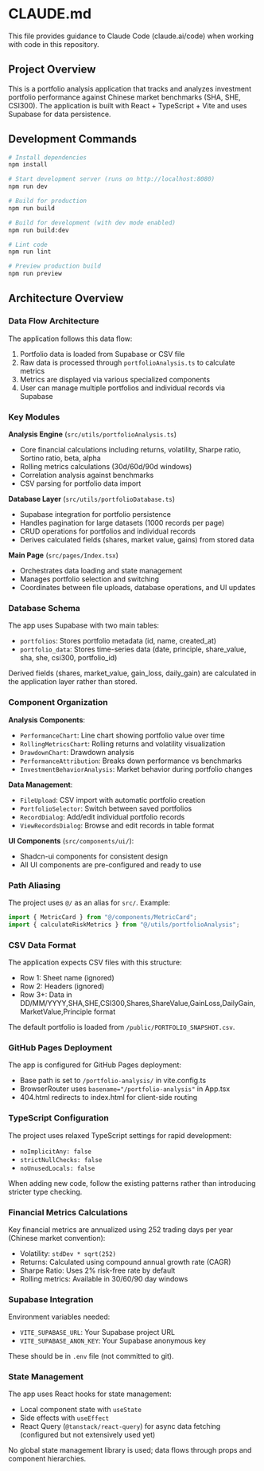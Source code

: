 # CLAUDE.md

This file provides guidance to Claude Code (claude.ai/code) when working with code in this repository.

## Project Overview

This is a portfolio analysis application that tracks and analyzes investment portfolio performance against Chinese market benchmarks (SHA, SHE, CSI300). The application is built with React + TypeScript + Vite and uses Supabase for data persistence.

## Development Commands

```bash
# Install dependencies
npm install

# Start development server (runs on http://localhost:8080)
npm run dev

# Build for production
npm run build

# Build for development (with dev mode enabled)
npm run build:dev

# Lint code
npm run lint

# Preview production build
npm run preview
```

## Architecture Overview

### Data Flow Architecture

The application follows this data flow:
1. Portfolio data is loaded from Supabase or CSV file
2. Raw data is processed through `portfolioAnalysis.ts` to calculate metrics
3. Metrics are displayed via various specialized components
4. User can manage multiple portfolios and individual records via Supabase

### Key Modules

**Analysis Engine** (`src/utils/portfolioAnalysis.ts`)
- Core financial calculations including returns, volatility, Sharpe ratio, Sortino ratio, beta, alpha
- Rolling metrics calculations (30d/60d/90d windows)
- Correlation analysis against benchmarks
- CSV parsing for portfolio data import

**Database Layer** (`src/utils/portfolioDatabase.ts`)
- Supabase integration for portfolio persistence
- Handles pagination for large datasets (1000 records per page)
- CRUD operations for portfolios and individual records
- Derives calculated fields (shares, market value, gains) from stored data

**Main Page** (`src/pages/Index.tsx`)
- Orchestrates data loading and state management
- Manages portfolio selection and switching
- Coordinates between file uploads, database operations, and UI updates

### Database Schema

The app uses Supabase with two main tables:
- `portfolios`: Stores portfolio metadata (id, name, created_at)
- `portfolio_data`: Stores time-series data (date, principle, share_value, sha, she, csi300, portfolio_id)

Derived fields (shares, market_value, gain_loss, daily_gain) are calculated in the application layer rather than stored.

### Component Organization

**Analysis Components**:
- `PerformanceChart`: Line chart showing portfolio value over time
- `RollingMetricsChart`: Rolling returns and volatility visualization
- `DrawdownChart`: Drawdown analysis
- `PerformanceAttribution`: Breaks down performance vs benchmarks
- `InvestmentBehaviorAnalysis`: Market behavior during portfolio changes

**Data Management**:
- `FileUpload`: CSV import with automatic portfolio creation
- `PortfolioSelector`: Switch between saved portfolios
- `RecordDialog`: Add/edit individual portfolio records
- `ViewRecordsDialog`: Browse and edit records in table format

**UI Components** (`src/components/ui/`):
- Shadcn-ui components for consistent design
- All UI components are pre-configured and ready to use

### Path Aliasing

The project uses `@/` as an alias for `src/`. Example:
```typescript
import { MetricCard } from "@/components/MetricCard";
import { calculateRiskMetrics } from "@/utils/portfolioAnalysis";
```

### CSV Data Format

The application expects CSV files with this structure:
- Row 1: Sheet name (ignored)
- Row 2: Headers (ignored)
- Row 3+: Data in DD/MM/YYYY,SHA,SHE,CSI300,Shares,ShareValue,GainLoss,DailyGain,MarketValue,Principle format

The default portfolio is loaded from `/public/PORTFOLIO_SNAPSHOT.csv`.

### GitHub Pages Deployment

The app is configured for GitHub Pages deployment:
- Base path is set to `/portfolio-analysis/` in vite.config.ts
- BrowserRouter uses `basename="/portfolio-analysis"` in App.tsx
- 404.html redirects to index.html for client-side routing

### TypeScript Configuration

The project uses relaxed TypeScript settings for rapid development:
- `noImplicitAny: false`
- `strictNullChecks: false`
- `noUnusedLocals: false`

When adding new code, follow the existing patterns rather than introducing stricter type checking.

### Financial Metrics Calculations

Key financial metrics are annualized using 252 trading days per year (Chinese market convention):
- Volatility: `stdDev * sqrt(252)`
- Returns: Calculated using compound annual growth rate (CAGR)
- Sharpe Ratio: Uses 2% risk-free rate by default
- Rolling metrics: Available in 30/60/90 day windows

### Supabase Integration

Environment variables needed:
- `VITE_SUPABASE_URL`: Your Supabase project URL
- `VITE_SUPABASE_ANON_KEY`: Your Supabase anonymous key

These should be in `.env` file (not committed to git).

### State Management

The app uses React hooks for state management:
- Local component state with `useState`
- Side effects with `useEffect`
- React Query (`@tanstack/react-query`) for async data fetching (configured but not extensively used yet)

No global state management library is used; data flows through props and component hierarchies.
